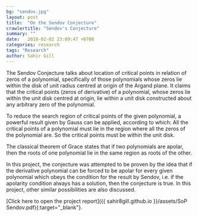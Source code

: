 ```yaml
---
bg: "sendov.jpg"
layout: post
title:  "On the Sendov Conjecture"
crawlertitle: "Sendov's Conjecture"
summary: ""
date:   2018-02-02 23:09:47 +0700
categories: research
tags: "Research"
author: Sahir Gill
---
```


The Sendov Conjecture talks about location of critical points in relation of zeros of a polynomial, specifically of those polynomials whose zeros lie within the disk of unit radius centred at origin of the Argand plane. It claims that the critical points (zeros of derivative) of a polynomial, whose zeros lie within the unit disk centred at origin, lie within a unit disk constructed about any arbitrary zero of the polynomial. 

To reduce the search region of critical points of the given polynomial, a powerful result given by Gauss can be applied, according to which: All the critical points of a polynomial must lie in the region where all the zeros of the polynomial are. So the critical points must be within the unit disk.

The classical theorem of Grace states that if two polynomials are apolar, then the roots of one polynomial lie in the same region as roots of the other.

In this project, the conjecture was attempted to be proven by the idea that if the derivative polynomial can be forced to be apolar for every given polynomial which obeys the condition for the result by Sendov, i.e. if the apolarity condition always has a solution, then the conjecture is true. In this project, other similar possibilities are also discussed.

[Click here to open the project report]({{ sahir8gill.github.io }}/assets/SoP Sendov.pdf){:target="_blank"}.